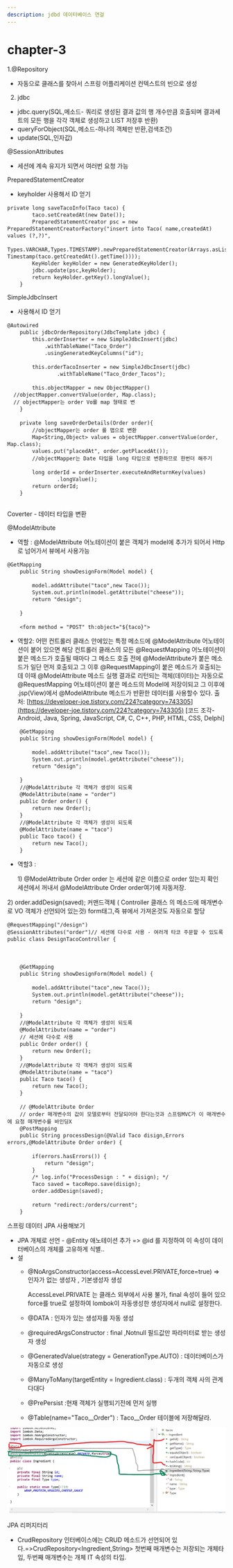 ```yaml
---
description: jdbd 데이터베이스 연걸
---
```


# chapter-3

1.@Repository

* 자동으로 클래스를 찾아서 스프링 어플리케이션 컨텍스트의 빈으로 생성

2. jdbc

* jdbc.query\(SQL,메소드- 쿼리로 생성된 결과 값의 행 개수만큼 호출되며 결과세트의 모든 행을 각각 객체로 생성하고 LIST 저장후 반환\)
* queryForObject\(SQL,메소드-하나의 객체만 반환,검색조건\)
* update\(SQL,인자값\)

@SessionAttributes

* 세션에 계속 유지가 되면서 여러번 요청 가능 

PreparedStatementCreator

* keyholder 사용해서 ID 얻기

```text
private long saveTacoInfo(Taco taco) {
		taco.setCreatedAt(new Date());
		PreparedStatementCreator psc = new PreparedStatementCreatorFactory("insert into Taco( name,createdAt) values (?,?)",
				Types.VARCHAR,Types.TIMESTAMP).newPreparedStatementCreator(Arrays.asList(taco.getName(),new Timestamp(taco.getCreatedAt().getTime())));
		KeyHolder keyHolder = new GeneratedKeyHolder();
		jdbc.update(psc,keyHolder);
		return keyHolder.getKey().longValue();
	}
```

 SimpleJdbcInsert 

* 사용해서 ID 얻기

```text
@Autowired
	public jdbcOrderRepository(JdbcTemplate jdbc) {
		this.orderInserter = new SimpleJdbcInsert(jdbc)
			.withTableName("Taco_Order")
			.usingGeneratedKeyColumns("id");
		
		this.orderTacoInserter = new SimpleJdbcInsert(jdbc)
				.withTableName("Taco_Order_Tacos");
		
		this.objectMapper = new ObjectMapper()
  //objectMapper.convertValue(order, Map.class);
  // objectMapper는 order Vo를 map 형태로 변
	}
	
	private long saveOrderDetails(Order order){
		//objectMapper는 order 를 맵으로 변환
		Map<String,Object> values = objectMapper.convertValue(order, Map.class);
		values.put("placedAt", order.getPlacedAt());
		//objectMapper는 Date 타입을 long 타입으로 변환하므로 한번더 해주기
		
		long orderId = orderInserter.executeAndReturnKey(values)
				.longValue();
		return orderId;
	}
	
```

Coverter - 데이터 타입을 변환

@ModelAttribute

* 역할 : @ModelAttribute 어노테이션이 붙은 객체가 model에 추가가 되어서 Http로 넘어가서 뷰에서 사용가능 

```text
@GetMapping
	public String showDesignForm(Model model) {
		
		model.addAttribute("taco",new Taco());
		System.out.println(model.getAttribute("cheese"));
		return "design";
		
	}
	
	<form method = "POST" th:object="${taco}">
```

* 역할2:  어떤 컨트롤러 클래스 안에있는 특정 메소드에 @ModelAttribute 어노테이션이 붙어 있으면 해당 컨트롤러 클래스의 모든 @RequestMapping 어노테이션이 붙은 메소드가 호출될 때마다 그 메소드 호출 전에 @ModelAttribute가 붙은 메소드가 일단 먼저 호출되고 그 이후 @RequestMapping이 붙은 메소드가 호출되는데 이때 @ModelAttribute 메소드 실행 결과로 리턴되는 객체\(데이터\)는 자동으로 @RequestMapping 어노테이션이 붙은 메소드의 Model에 저장이되고 그 이후에 .jsp\(View\)에서 @ModelAttribute 메소드가 반환한 데이터를 사용할수 있다.   출처: [https://developer-joe.tistory.com/224?category=743305](https://developer-joe.tistory.com/224?category=743305) \[코드 조각-Android, Java, Spring, JavaScript, C\#, C, C++, PHP, HTML, CSS, Delphi\]

```text
	@GetMapping
	public String showDesignForm(Model model) {
		
		model.addAttribute("taco",new Taco());
		System.out.println(model.getAttribute("cheese"));
		return "design";
		
	}
	//@ModelAttribute 각 객체가 생성이 되도록
	@ModelAttribute(name = "order")
	public Order order() {
		return new Order();
	}
	//@ModelAttribute 각 객체가 생성이 되도록
	@ModelAttribute(name = "taco")
	public Taco taco() {
		return new Taco();
	}
```

* 역할3 : 

   1\)  @ModelAttribute Order order 는 세션에 같은 이름으로 order 있는지 확인  세션에서 꺼내서  @ModelAttribute Order order여기에 자동저장.

 2\) order.addDesign\(saved\); 커맨드객체 \( Controller 클래스 의 메소드에 매개변수로 VO 객체가 선언되어 있는것\) form태그,즉 뷰에서 가져온것도 자동으로 할당 

```text
@RequestMapping("/design")
@SessionAttributes("order")// 세션에 다수로 사용 - 여러개 타코 주문할 수 있도록
public class DesignTacoController {


	
	@GetMapping
	public String showDesignForm(Model model) {
		
		model.addAttribute("taco",new Taco());
		System.out.println(model.getAttribute("cheese"));
		return "design";
		
	}
	//@ModelAttribute 각 객체가 생성이 되도록
	@ModelAttribute(name = "order")
	// 세션에 다수로 사용
	public Order order() {
		return new Order();
	}
	//@ModelAttribute 각 객체가 생성이 되도록
	@ModelAttribute(name = "taco")
	public Taco taco() {
		return new Taco();
	}
	
	// @ModelAttribute Order 
	// order 매개변수의 값이 모델로부터 전달되어야 한다는것과 스프링MVC가 이 매개변수에 요청 매개변수를 바인딩X
	@PostMapping
	public String processDesign(@Valid Taco disign,Errors errors,@ModelAttribute Order order) {
		
		if(errors.hasErrors()) {
			return "design";
		}
		/* log.info("ProcessDesign : " + disign); */
		Taco saved = tacoRepo.save(disign);
		order.addDesign(saved);
		
		return "redirect:/orders/current";
	}
```

스프링 데이터 JPA 사용해보기

* JPA 개체로 선언 - @Entity 애노테이션 추가  =&gt; @id 를 지정하여 이 속성이 데이터베이스의 개체를 고유하게 식별..
* 설
  * @NoArgsConstructor\(access=AccessLevel.PRIVATE,force=true\) =&gt; 인자가 없는 생성자 , 기본생성자 생성 

    AccessLevel.PRIVATE 는 클래스 외부에서 사용 불가, final 속성이 들어 있으 force를 true로 설정하여 lombok이 자동생성한 생성자에서 null로 설정한다.

  * @DATA : 인자가 있는 생성자를 자동 생성
  * @requiredArgsConstructor : final ,Notnull 필드값만 파라미터로 받는 생성자  생성  
  * @GeneratedValue\(strategy = GenerationType.AUTO\) : 데이터베이스가 자동으로 생성 
  * @ManyToMany\(targetEntity = Ingredient.class\) : 두개의 객체 사의 관계 다대다
  * @PrePersist :현재 객체가 실행되기전에 먼저 실행 
  * @Table\(name="Taco\__Order"\) : Taco\__Order 테이블에 저장해달라.

![](.gitbook/assets/2021-04-21-200901.png)

JPA 리퍼지터리

* CrudRepository 인터베이스에는 CRUD 메소드가 선언되어 있다.=&gt;CrudRepository&lt;Ingredient,String&gt; 첫번째 매개변수는 저장되는 개체타입, 두번째 매개변수는 개체 IT 속성의 타입.

